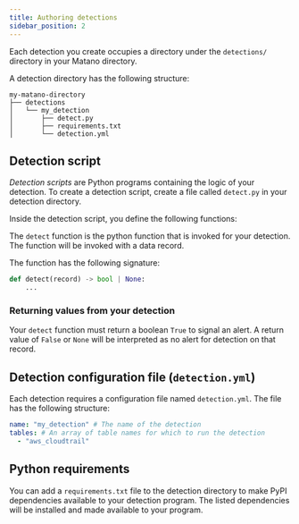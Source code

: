 ```yaml
---
title: Authoring detections
sidebar_position: 2
---
```


Each detection you create occupies a directory under the `detections/` directory in your Matano directory.

A detection directory has the following structure:

```
my-matano-directory
├── detections
│   └── my_detection
│       ├── detect.py
│       ├── requirements.txt
│       └── detection.yml
```

## Detection script

_Detection scripts_ are Python programs containing the logic of your detection. To create a detection script, create a file called `detect.py` in your detection directory.

Inside the detection script, you define the following functions:

The `detect` function is the python function that is invoked for your detection. The function will be invoked with a data record.

The function has the following signature:

```python
def detect(record) -> bool | None:
    ...
```

### Returning values from your detection

Your `detect` function must return a boolean `True` to signal an alert. A return value of `False` or `None` will be interpreted as no alert for detection on that record.

## Detection configuration file (`detection.yml`)

Each detection requires a configuration file named `detection.yml`. The file has the following structure:

```yml
name: "my_detection" # The name of the detection
tables: # An array of table names for which to run the detection
  - "aws_cloudtrail"
```

## Python requirements

You can add a `requirements.txt` file to the detection directory to make PyPI dependencies available to your detection program. The listed dependencies will be installed and made available to your program.
